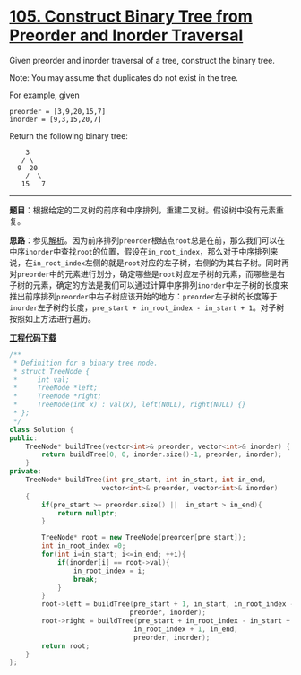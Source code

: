 # [105. Construct Binary Tree from Preorder and Inorder Traversal](https://leetcode.com/problems/construct-binary-tree-from-preorder-and-inorder-traversal/)

Given preorder and inorder traversal of a tree, construct the binary tree.

Note:
You may assume that duplicates do not exist in the tree.

For example, given

    preorder = [3,9,20,15,7]
    inorder = [9,3,15,20,7]

Return the following binary tree:

        3
       / \
      9  20
        /  \
       15   7

-----

**题目**：根据给定的二叉树的前序和中序排列，重建二叉树。假设树中没有元素重复。

**思路**：参见[解析](https://leetcode.com/problems/construct-binary-tree-from-preorder-and-inorder-traversal/discuss/34538/My-Accepted-Java-Solution)。因为前序排列`preorder`根结点`root`总是在前，那么我们可以在中序`inorder`中查找`root`的位置，假设在`in_root_index`，那么对于中序排列来说，在`in_root_index`左侧的就是`root`对应的左子树，右侧的为其右子树。同时再对`preorder`中的元素进行划分，确定哪些是`root`对应左子树的元素，而哪些是右子树的元素，确定的方法是我们可以通过计算中序排列`inorder`中左子树的长度来推出前序排列`preorder`中右子树应该开始的地方：`preorder`左子树的长度等于`inorder`左子树的长度，`pre_start + in_root_index - in_start + 1`。对子树按照如上方法进行遍历。

[**工程代码下载**](https://github.com/abesft/leetcode)

```cpp
/**
 * Definition for a binary tree node.
 * struct TreeNode {
 *     int val;
 *     TreeNode *left;
 *     TreeNode *right;
 *     TreeNode(int x) : val(x), left(NULL), right(NULL) {}
 * };
 */
class Solution {
public:
    TreeNode* buildTree(vector<int>& preorder, vector<int>& inorder) {
        return buildTree(0, 0, inorder.size()-1, preorder, inorder);
    }
private:
    TreeNode* buildTree(int pre_start, int in_start, int in_end,
                       vector<int>& preorder, vector<int>& inorder)
    {
        if(pre_start >= preorder.size() ||  in_start > in_end){
            return nullptr;
        }

        TreeNode* root = new TreeNode(preorder[pre_start]);
        int in_root_index =0;
        for(int i=in_start; i<=in_end; ++i){
            if(inorder[i] == root->val){
                in_root_index = i;
                break;
            }
        }
        root->left = buildTree(pre_start + 1, in_start, in_root_index - 1,
                              preorder, inorder);
        root->right = buildTree(pre_start + in_root_index - in_start + 1,
                               in_root_index + 1, in_end,
                               preorder, inorder);
        return root;
    }
};
```